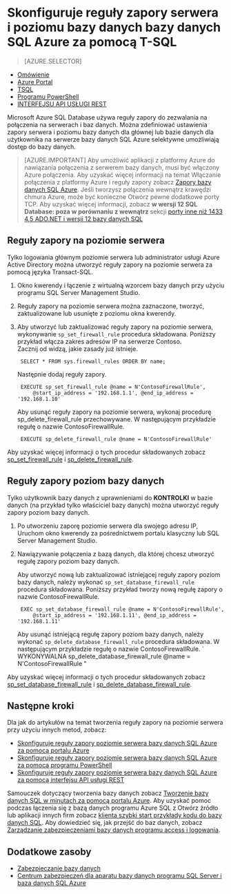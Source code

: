 <properties
    pageTitle="Azure reguły zapory serwera i poziomu bazy danych SQL Database, za pomocą T-SQL | Microsoft Azure"
    description="Dowiedz się, jak skonfigurować zaporę dla adresów IP, które uzyskiwać dostęp do bazy danych programu SQL Azure."
    services="sql-database"
    documentationCenter=""
    authors="BYHAM"
    manager="jhubbard"
    editor=""/>


<tags
    ms.service="sql-database"
    ms.workload="data-management"
    ms.tgt_pltfrm="na"
    ms.devlang="dotnet"
    ms.topic="article" 
    ms.date="08/30/2016"
    ms.author="rickbyh"/>


# <a name="configure-azure-sql-database-server-level-and-database-level-firewall-rules-using-t-sql"></a>Skonfiguruje reguły zapory serwera i poziomu bazy danych bazy danych SQL Azure za pomocą T-SQL


> [AZURE.SELECTOR]
- [Omówienie](sql-database-firewall-configure.md)
- [Azure Portal](sql-database-configure-firewall-settings.md)
- [TSQL](sql-database-configure-firewall-settings-tsql.md)
- [Programu PowerShell](sql-database-configure-firewall-settings-powershell.md)
- [INTERFEJSU API USŁUGI REST](sql-database-configure-firewall-settings-rest.md)


Microsoft Azure SQL Database używa reguły zapory do zezwalania na połączenia na serwerach i baz danych. Można zdefiniować ustawienia zapory serwera i poziomu bazy danych dla głównej lub bazie danych dla użytkownika na serwerze bazy danych SQL Azure selektywne umożliwiają dostęp do bazy danych.

> [AZURE.IMPORTANT] Aby umożliwić aplikacji z platformy Azure do nawiązania połączenia z serwerem bazy danych, musi być włączony Azure połączenia. Aby uzyskać więcej informacji na temat Włączanie połączenia z platformy Azure i reguły zapory zobacz [Zapory bazy danych SQL Azure](sql-database-firewall-configure.md). Jeśli tworzysz połączenia wewnątrz krawędzi chmura Azure, może być konieczne Otwórz pewne dodatkowe porty TCP. Aby uzyskać więcej informacji, zobacz **w wersji 12 SQL Database: poza w porównaniu z wewnątrz** sekcji [porty inne niż 1433 4,5 ADO.NET i wersji 12 bazy danych SQL](sql-database-develop-direct-route-ports-adonet-v12.md)


## <a name="server-level-firewall-rules"></a>Reguły zapory na poziomie serwera

Tylko logowania głównym poziomie serwera lub administrator usługi Azure Active Directory można utworzyć reguły zapory na poziomie serwera za pomocą języka Transact-SQL.

1. Okno kwerendy i łączenie z wirtualną wzorcem bazy danych przy użyciu programu SQL Server Management Studio.
2. Reguły zapory na poziomie serwera można zaznaczone, tworzyć, zaktualizowane lub usunięte z poziomu okna kwerendy.
3. Aby utworzyć lub zaktualizować reguły zapory na poziomie serwera, wykonywanie `sp_set_firewall_rule` procedura składowana. Poniższy przykład włącza zakres adresów IP na serwerze Contoso.<br/>Zacznij od widzą, jakie zasady już istnieje.

        SELECT * FROM sys.firewall_rules ORDER BY name;

    Następnie dodaj reguły zapory.

        EXECUTE sp_set_firewall_rule @name = N'ContosoFirewallRule',
            @start_ip_address = '192.168.1.1', @end_ip_address = '192.168.1.10'

    Aby usunąć reguły zapory na poziomie serwera, wykonaj procedurę sp_delete_firewall_rule przechowywane. W następującym przykładzie regułę o nazwie ContosoFirewallRule.
 
        EXECUTE sp_delete_firewall_rule @name = N'ContosoFirewallRule'
 
 Aby uzyskać więcej informacji o tych procedur składowanych zobacz [sp_set_firewall_rule](https://msdn.microsoft.com/library/dn270017.aspx) i [sp_delete_firewall_rule](https://msdn.microsoft.com/library/dn270024.aspx).

## <a name="database-level-firewall-rules"></a>Reguły zapory poziom bazy danych

Tylko użytkownik bazy danych z uprawnieniami do **KONTROLKI** w bazie danych (na przykład tylko właściciel bazy danych) można utworzyć reguły zapory poziom bazy danych.

1. Po utworzeniu zaporę poziomie serwera dla swojego adresu IP, Uruchom okno kwerendy za pośrednictwem portalu klasyczny lub SQL Server Management Studio.
2. Nawiązywanie połączenia z bazą danych, dla której chcesz utworzyć regułę zapory poziom bazy danych.

    Aby utworzyć nową lub zaktualizować istniejącej reguły zapory poziom bazy danych, należy wykonać `sp_set_database_firewall_rule` procedura składowana. Poniższy przykład tworzy nową regułę zapory o nazwie ContosoFirewallRule.
 
        EXEC sp_set_database_firewall_rule @name = N'ContosoFirewallRule', 
            @start_ip_address = '192.168.1.11', @end_ip_address = '192.168.1.11'
 
    Aby usunąć istniejącą regułę zapory poziom bazy danych, należy wykonać `sp_delete_database_firewall_rule` procedura składowana. W następującym przykładzie regułę o nazwie ContosoFirewallRule.
`
   WYKONYWALNA sp_delete_database_firewall_rule @name = N'ContosoFirewallRule "

Aby uzyskać więcej informacji o tych procedur składowanych zobacz [sp_set_database_firewall_rule](https://msdn.microsoft.com/library/dn270010.aspx) i [sp_delete_database_firewall_rule](https://msdn.microsoft.com/library/dn270030.aspx).

## <a name="next-steps"></a>Następne kroki

Dla jak do artykułów na temat tworzenia reguły zapory na poziomie serwera przy użyciu innych metod, zobacz: 

- [Skonfiguruje reguły zapory poziomie serwera bazy danych SQL Azure za pomocą portalu Azure](sql-database-configure-firewall-settings.md)
- [Skonfiguruje reguły zapory poziomie serwera bazy danych SQL Azure za pomocą programu PowerShell](sql-database-configure-firewall-settings-powershell.md)
- [Skonfiguruje reguły zapory poziomie serwera bazy danych SQL Azure za pomocą interfejsu API usługi REST](sql-database-configure-firewall-settings-rest.md)

Samouczek dotyczący tworzenia bazy danych zobacz [Tworzenie bazy danych SQL w minutach za pomocą portalu Azure](sql-database-get-started.md).
Aby uzyskać pomoc podczas łączenia się z bazą danych programu Azure SQL z Otwórz źródło lub aplikacji innych firm zobacz [klienta szybki start przykłady kodu do bazy danych SQL](https://msdn.microsoft.com/library/azure/ee336282.aspx).
Aby dowiedzieć się, jak przejść do baz danych, zobacz [Zarządzanie zabezpieczeniami bazy danych programu access i logowania](https://msdn.microsoft.com/library/azure/ee336235.aspx).


## <a name="additional-resources"></a>Dodatkowe zasoby

- [Zabezpieczanie bazy danych](sql-database-security.md)
- [Centrum zabezpieczeń dla aparatu bazy danych programu SQL Server i baza danych SQL Azure](https://msdn.microsoft.com/library/bb510589)
